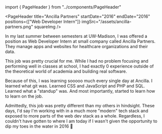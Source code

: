 import { PageHeader } from "../components/PageHeader"

<PageHeader title="Ancilla Partners" startDate="2016" endDate="2016" positions={["Web Developer Intern"]} imgSrc="/assets/ancilla-partners.png" squareImg />

In my last summer between semesters at UW-Madison, I was offered a position as Web Developer Intern at small company called Ancilla Partners. They manage apps and websites for healthcare organizations and their data.

This job was pretty crucial for me. While I had no problem focusing and performing well in classes at school, I had exactly 0 experience outside of the theoretical world of academia and building real software.

Because of this, I was learning sooooo much every single day at Ancilla. I learned what git was. Learned CSS and JavaScript and PHP and SQL. Learned what a "standup" was. And most importantly, started to learn how to learn on the job.

Admittedly, this job was pretty different than my others in hindsight. These days, I'd say I'm working with in a much more "modern" tech stack and exposed to more parts of the web dev stack as a whole. Regardless, I couldn't have gotten to where I am today if I wasn't given the opportunity to dip my toes in the water in 2016 🙂
